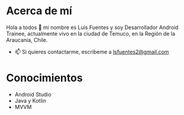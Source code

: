 # Acerca de mí

Hola a todos 👋 mi nombre es Luis Fuentes y soy Desarrollador Android Trainee, actualmente vivo en la ciudad de Temuco, en la Región de la Araucanía, Chile.

- 📫 Si quieres contactarme, escribeme a lsfuentes2@gmail.com

# Conocimientos

- Android Studio
- Java y Kotlin
- MVVM

